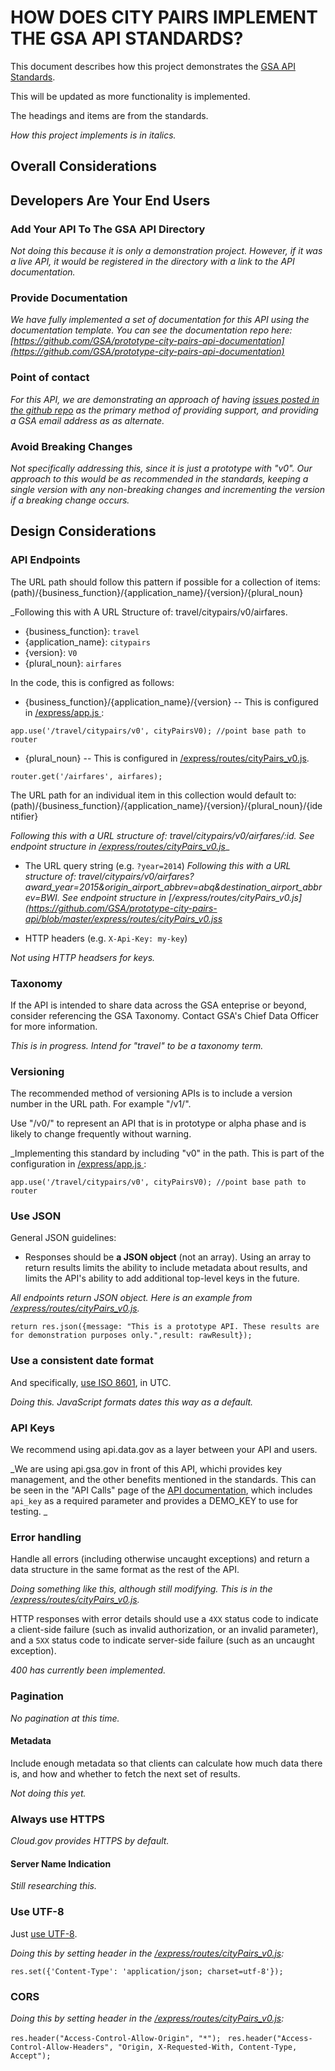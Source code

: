 # HOW DOES CITY PAIRS IMPLEMENT THE GSA API STANDARDS?
This document describes how this project demonstrates the [GSA API Standards](https://github.com/GSA/api-standards).

This will be updated as more functionality is implemented.

The headings and items are from the standards. 

_How this project implements is in italics._




## Overall Considerations



## Developers Are Your End Users

### Add Your API To The GSA API Directory
_Not doing this because it is only a demonstration project. However, if it was a live API, it would be registered in the directory with a link to the API documentation._

### Provide Documentation
_We have fully implemented a set of documentation for this API using the documentation template. You can see the documentation repo here: [https://github.com/GSA/prototype-city-pairs-api-documentation](https://github.com/GSA/prototype-city-pairs-api-documentation)_



### Point of contact

_For this API, we are demonstrating an approach of having [issues posted in the github repo](https://github.com/GSA/prototype-city-pairs-api/issues) as the primary method of providing support, and providing a GSA email address as as alternate._


### Avoid Breaking Changes

_Not specifically addressing this, since it is just a prototype with "v0". Our approach to this would be as recommended in the standards, keeping a single version with any non-breaking changes and incrementing the version if a breaking change occurs._

## Design Considerations

### API Endpoints

The URL path should follow this pattern if possible for a collection of items:
(path)/{business_function}/{application_name}/{version}/{plural_noun}

_Following this with A URL Structure of: travel/citypairs/v0/airfares. 

* {business_function}: `travel`
* {application_name}: `citypairs`
* {version}: `V0`
* {plural_noun}: `airfares`

In the code, this is configred as follows:

* {business_function}/{application_name}/{version} -- This is configured in [/express/app.js ](https://github.com/GSA/prototype-city-pairs-api/blob/master/express/app.js):

`app.use('/travel/citypairs/v0', cityPairsV0); //point base path to router`

* {plural_noun} -- This is configured in [/express/routes/cityPairs_v0.js](https://github.com/GSA/prototype-city-pairs-api/blob/master/express/routes/cityPairs_v0.js).

`router.get('/airfares', airfares);`

The URL path for an individual item in this collection would default to:
(path)/{business_function}/{application_name}/{version}/{plural_noun}/{identifier}

_Following this with a URL structure of: travel/citypairs/v0/airfares/:id. See endpoint structure in [/express/routes/cityPairs_v0.js](https://github.com/GSA/prototype-city-pairs-api/blob/master/express/routes/cityPairs_v0.js)__

* The URL query string (e.g. `?year=2014`)
_Following this with a URL structure of: travel/citypairs/v0/airfares?award_year=2015&origin_airport_abbrev=abq&destination_airport_abbrev=BWI._
_See endpoint structure in [/express/routes/cityPairs_v0.js](https://github.com/GSA/prototype-city-pairs-api/blob/master/express/routes/cityPairs_v0.jss_


* HTTP headers (e.g. `X-Api-Key: my-key`)

_Not using HTTP headsers for keys._

### Taxonomy 
If the API is intended to share data across the GSA enteprise or beyond, consider referencing the GSA Taxonomy. Contact GSA's Chief Data Officer for more information.

_This is in progress. Intend for "travel" to be a taxonomy term._

### Versioning
The recommended method of versioning APIs is to include a version number in the URL path. For example "/v1/". 

Use "/v0/" to represent an API that is in prototype or alpha phase and is likely to change frequently without warning.

_Implementing this standard by including "v0" in the path. This is part of the configuration in [/express/app.js ](https://github.com/GSA/prototype-city-pairs-api/blob/master/express/app.js):

`app.use('/travel/citypairs/v0', cityPairsV0); //point base path to router`

### Use JSON

General JSON guidelines:

* Responses should be **a JSON object** (not an array). Using an array to return results limits the ability to include metadata about results, and limits the API's ability to add additional top-level keys in the future.

_All endpoints return JSON object. Here is an example from [/express/routes/cityPairs_v0.js](https://github.com/GSA/prototype-city-pairs-api/blob/master/express/routes/cityPairs_v0.js)._

`return res.json({message: "This is a prototype API. These results are for demonstration purposes only.",result: rawResult});`

### Use a consistent date format

And specifically, [use ISO 8601](https://xkcd.com/1179/), in UTC.

_Doing this. JavaScript formats dates this way as a default._


### API Keys

We recommend using api.data.gov as a layer between your API and users. 

_We are using api.gsa.gov in front of this API, whichi provides key management, and the other benefits mentioned in the standards. This can be seen in the "API Calls" page of the [API documentation](https://gsa.github.io/prototype-city-pairs-api-documentation/api-docs/console/), which includes `api_key` as a required parameter and provides a DEMO_KEY to use for testing. _


### Error handling

Handle all errors (including otherwise uncaught exceptions) and return a data structure in the same format as the rest of the API.

_Doing something like this, although still modifying. This is in the [/express/routes/cityPairs_v0.js](https://github.com/GSA/prototype-city-pairs-api/blob/master/express/routes/cityPairs_v0.js)._

HTTP responses with error details should use a `4XX` status code to indicate a client-side failure (such as invalid authorization, or an invalid parameter), and a `5XX` status code to indicate server-side failure (such as an uncaught exception).

_400 has currently been implemented._

### Pagination

_No pagination at this time._

#### Metadata

Include enough metadata so that clients can calculate how much data there is, and how and whether to fetch the next set of results.

_Not doing this yet._



### Always use HTTPS

_Cloud.gov provides HTTPS by default._

#### Server Name Indication

_Still researching this._


### Use UTF-8

Just [use UTF-8](http://utf8everywhere.org).

_Doing this by setting header in the  [/express/routes/cityPairs_v0.js](https://github.com/GSA/prototype-city-pairs-api/blob/master/express/routes/cityPairs_v0.js):_

`res.set({'Content-Type': 'application/json; charset=utf-8'});`

### CORS

_Doing this by setting header in the  [/express/routes/cityPairs_v0.js](https://github.com/GSA/prototype-city-pairs-api/blob/master/express/routes/cityPairs_v0.js):_

`res.header("Access-Control-Allow-Origin", "*"); `
`res.header("Access-Control-Allow-Headers", "Origin, X-Requested-With, Content-Type, Accept");`


